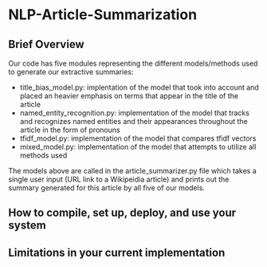 # NLP-Article-Summarization
## Brief Overview

Our code has five modules representing the different models/methods used to generate our extractive summaries: 
- title_bias_model.py: implentation of the model that took into account and placed an heavier emphasis on terms that appear in the title of the article
- named_entity_recognition.py: implementation of the model that tracks and recognizes named entities and their appearances throughout the article in the form of pronouns
- tfidf_model.py: implementation of the model that compares tfidf vectors
- mixed_model.py: implementation of the model that attempts to utilize all methods used

The models above are called in the article_summarizer.py file which takes a single user input (URL link to a Wikipeidia article) and prints out the summary generated for this article by all five of our models.


## How to compile, set up, deploy, and use your system


## Limitations in your current implementation
